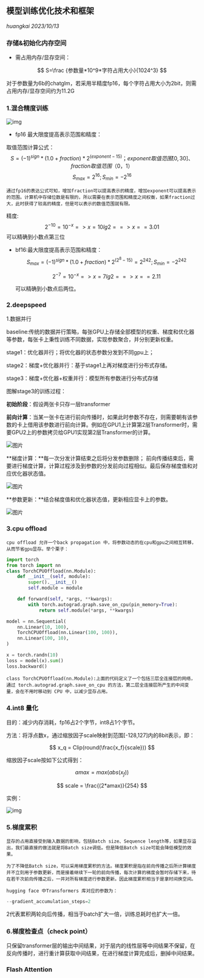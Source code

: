 ## 模型训练优化技术和框架

*huangkai 2023/10/13*

### 存储&初始化内存空间

* 需占用内存/显存空间：

$$
S=\frac {参数量*10^9*字符占用大小}{1024^3}
$$



对于参数量为6b的chatglm，若采用半精度fp16，每个字符占用大小为2bit，则需占用内存/显存空间约为11.2G

### 1.混合精度训练

![img](https://pic4.zhimg.com/80/v2-5e80264a8fe8ffaf312d08a50ce103eb_1440w.webp)

* fp16 最大限度提高表示范围和精度：

取值范围计算公式：
$$
S=(-1)^{sign} *(1.0+fraction)*2^{(exponent-15)}
    ；exponent取值范围[0,30]、fraction取值范围（0，1）
$$
$$
S_{max}= 2^{16}  ;S_{min} =-2^{16}
$$
```text
通过fp16的表达公式可知，增加fraction可以提高表示的精度，增加exponent可以提高表示的范围。计算机中存储位数是有限的，所以需要在表示范围和精度之间权衡，如果fraction过大，此时获得了较高的精度，但是可以表示的数值范围就有限。
```

精度:
$$
2^{-10} = 10^{-x} => x=10lg2  ==>x==3.01
$$
可以精确到小数点第三位

* bf16:最大限度提高表示范围和精度：
  $$
  S_{max} =(-1)^{sign} *(1.0+fraction)*2^{(2^{8}-15)}=2^{242};
  S_{min} =-2^{242}
  $$

  $$
  2^{-7} = 10^{-x} => x=7lg2  ==>x==2.11
  $$

  可以精确到小数点后两位。



### 2.deepspeed

1.数据并行

baseline:传统的数据并行策略，每张GPU上存储全部模型的权重、梯度和优化器等参数，每张卡上秉性训练不同数据，实现参数聚合，并分别更新权重。

stage1：优化器并行；将优化器的状态参数分发到不同gpu上；

stage2：梯度+优化器并行：基于stage1上再对梯度进行分布式存储。

stage3：梯度+优化器+权重并行：模型所有参数进行分布式存储

图解stage3的训练过程：

**初始阶段**：假设两张卡只存一层transformer

**前向计算**：当某一张卡在进行前向传播时，如果此时参数不存在，则需要朝有该参数的卡上借用该参数进行前向计算。例如在GPU1上计算第2层Transformer时，需要GPU2上的参数拷贝给GPU1实现第2层Transformer的计算。

![图片](https://img-blog.csdnimg.cn/img_convert/b4af8d70ad69043055531cca1c2ba013.png)

**梯度计算：**每一次分发计算结束之后将分发参数删除； 前向传播结束后，需要进行梯度计算，计算过程涉及到参数的分发前向过程相似。最后保存梯度值和对应优化器状态值。

![图片](https://img-blog.csdnimg.cn/img_convert/dbcc14484e823e600dbdbb279b937e03.png)

**参数更新：**结合梯度值和优化器状态值，更新相应显卡上的参数。

![图片](https://img-blog.csdnimg.cn/img_convert/4e83bb0acffeecbf3b81e3abab9d8c60.png)

### 3.cpu offload

```
cpu offload 允许一个back propagation 中，将参数动态的在cpu和gpu之间相互转移，从而节省gpu显存。举个栗子：
```

```python
import torch 
from torch import nn
class TorchCPUOffload(nn.Module):
    def __init__(self, module):
        super().__init__()
        self.module = module

    def forward(self, *args, **kwargs):
        with torch.autograd.graph.save_on_cpu(pin_memory=True):
            return self.module(*args, **kwargs)

model = nn.Sequential(
    nn.Linear(10, 100),
    TorchCPUOffload(nn.Linear(100, 100)),
    nn.Linear(100, 10),
)

x = torch.randn(10)
loss = model(x).sum()
loss.backward()
```

```
class TorchCPUOffload(nn.Module):上面的代码定义了一个包括三层全连接层的网络，通过 torch.autograd.graph.save_on_cpu 的方法，第二层全连接层所产生的中间变量，会在不用时移动到 CPU 中，以减少显存占用。
```

### 4.int8 量化

目的：减少内存消耗，fp16占2个字节，int8占1个字节。

方法：将浮点数x，通过缩放因子scale映射到范围[-128,127]内的8bit表示，即：

$$
x_q = Clip(round(\frac{x_f}{scale}))
$$

缩放因子scale按如下公式得到：

$$
amax  = max(abs(x_f))
$$

$$
scale = \frac{(2*amax)}{254}
$$

实例：

![img](https://pic4.zhimg.com/v2-af2eaf59e0e9409d1587fe9ba82dadcb_r.jpg)

### 5.梯度累积

```
显存的占用直接受到输入数据的影响，包括Batch size、Sequence length等，如果显存溢出，我们最直接的做法就是将Batch size调低。但是降低Batch size可能会降低模型的效果。
```

```
为了不降低Batch size，可以采用梯度累积的方法。梯度累积是指在前向传播之后所计算梯度并不立刻用于参数更新，而是接着继续下一轮的前向传播，每次计算的梯度会暂时存储下来，待在若干次前向传播之后，一并对所有梯度进行参数更新。因此梯度累积相当于是拿时间换空间。
```

```
hugging face 中Transformers 库对应的参数为：
```

```python
--gradient_accumulation_steps=2
```

2代表累积两轮向后传播，相当于batch扩大一倍，训练总耗时也扩大一倍。

### 6.梯度检查点（check point）

只保留transformer层的输出中间结果，对于层内的线性层等中间结果不保留，在反向传播时，进行重计算获取中间结果，在进行梯度计算完成后，删掉中间结果。

### Flash Attention
